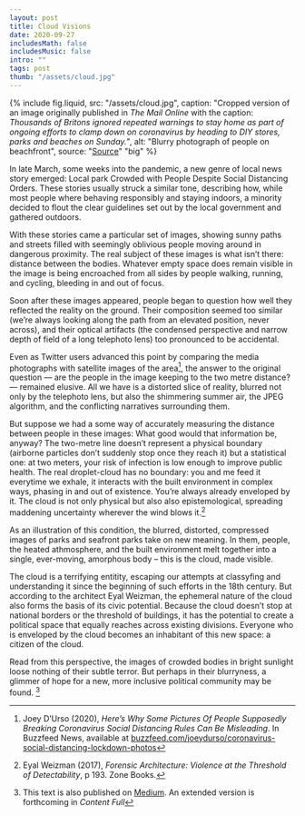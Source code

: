 ```yaml
---
layout: post
title: Cloud Visions
date: 2020-09-27
includesMath: false
includesMusic: false
intro: ""
tags: post
thumb: "/assets/cloud.jpg"
---
```


{% include fig.liquid, src: "/assets/cloud.jpg", caption: "Cropped version of an image originally published in *The Mail Online* with the caption: *Thousands of Britons ignored repeated warnings to stay home as part of ongoing efforts to clamp down on coronavirus by heading to DIY stores, parks and beaches on Sunday.*", alt: "Blurry photograph of people on beachfront", source: "[Source](https://www.dailymail.co.uk/news/article-8258383/More-people-leave-homes-flock-DIY-stores-parks-despite-Covid-19-lockdown.html)" "big" %}

In late March, some weeks into the pandemic, a new genre of local news story emerged: Local park Crowded with People Despite Social Distancing Orders. These stories usually struck a similar tone, describing how, while most people where behaving responsibly and staying indoors, a minority decided to flout the clear guidelines set out by the local government and gathered outdoors.

With these stories came a particular set of images, showing sunny paths and streets filled with seemingly oblivious people moving around in dangerous proximity. The real subject of these images is what isn’t there: distance between the bodies. Whatever empty space does remain visible in the image is being encroached from all sides by people walking, running, and cycling, bleeding in and out of focus.

Soon after these images appeared, people began to question how well they reflected the reality on the ground. Their composition seemed too similar (we’re always looking along the path from an elevated position, never across), and their optical artifacts (the condensed perspective and narrow depth of field of a long telephoto lens) too pronounced to be accidental.

Even as Twitter users advanced this point by comparing the media photographs with satellite images of the area[^1], the answer to the original question — are the people in the image keeping to the two metre distance? — remained elusive. All we have is a distorted slice of reality, blurred not only by the telephoto lens, but also the shimmering summer air, the JPEG algorithm, and the conflicting narratives surrounding them.

But suppose we had a some way of accurately measuring the distance between people in these images: What good would that information be, anyway? The two-metre line doesn’t represent a physical boundary (airborne particles don’t suddenly stop once they reach it) but a statistical one: at two meters, your risk of infection is low enough to improve public health. The real droplet-cloud has no boundary: you and me feed it everytime we exhale, it interacts with the built environment in complex ways, phasing in and out of existence. You’re always already enveloped by it. The cloud is not only physical but also also epistemological, spreading maddening uncertainty wherever the wind blows it.[^2]

As an illustration of this condition, the blurred, distorted, compressed images of parks and seafront parks take on new meaning. In them, people, the heated athmosphere, and the built environment melt together into a single, ever-moving, amorphous body – this is the cloud, made visible.

The cloud is a terrifying entitity, escaping our attempts at classyfing and understanding it since the beginning of such efforts in the 18th century. But according to the architect Eyal Weizman, the ephemeral nature of the cloud also forms the basis of its civic potential. Because the cloud doesn’t stop at national borders or the threshold of buildings, it has the potential to create a political space that equally reaches across existing divisions. Everyone who is enveloped by the cloud becomes an inhabitant of this new space: a citizen of the cloud.

Read from this perspective, the images of crowded bodies in bright sunlight loose nothing of their subtle terror. But perhaps in their blurryness, a glimmer of hope for a new, more inclusive political community may be found. [^3]

[^1]: Joey D’Urso (2020), *Here’s Why Some Pictures Of People Supposedly Breaking Coronavirus Social Distancing Rules Can Be Misleading*. In Buzzfeed News, available at [buzzfeed.com/joeydurso/coronavirus-social-distancing-lockdown-photos](https://www.buzzfeed.com/joeydurso/coronavirus-social-distancing-lockdown-photos)
[^2]: Eyal Weizman (2017), *Forensic Architecture: Violence at the Threshold of Detectability*, p 193. Zone Books.
[^3]: This text is also published on [Medium](https://medium.com/@maxakohler/cloud-visions-cccf42ef8447). An extended version is forthcoming in *Content Full*